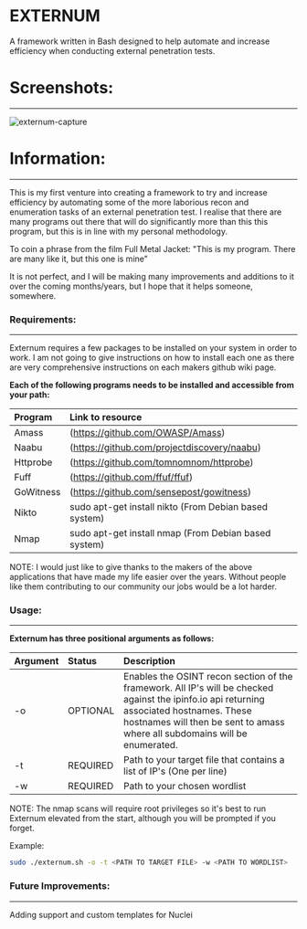 # EXTERNUM

A framework written in Bash designed to help automate and increase efficiency when conducting external penetration tests.


# Screenshots:
--------------
![externum-capture](https://user-images.githubusercontent.com/75701798/120340571-111c3b80-c2ee-11eb-8095-a4c59377b26b.PNG)

# Information:
-------------
This is my first venture into creating a framework to try and increase efficiency by automating some of the more laborious recon and enumeration tasks of an external penetration test. I realise that there are many programs out there that will do significantly more than this this program, but this is in line with my personal methodology.

To coin a phrase from the film Full Metal Jacket: "This is my program. There are many like it, but this one is mine"

It is not perfect, and I will be making many improvements and additions to it over the coming months/years, but I hope that it helps someone, somewhere.

### Requirements:
-----------------
Externum requires a few packages to be installed on your system in order to work. I am not going to give instructions on how to install each one as there are very comprehensive instructions on each makers github wiki page.

**Each of the following programs needs to be installed and accessible from your path:**

| Program   | Link to resource |
|:----------|:-----------------|
| Amass     | (https://github.com/OWASP/Amass) |
| Naabu     | (https://github.com/projectdiscovery/naabu) |
| Httprobe  | (https://github.com/tomnomnom/httprobe) |
| Fuff      | (https://github.com/ffuf/ffuf) |
| GoWitness | (https://github.com/sensepost/gowitness) |
| Nikto     | sudo apt-get install nikto (From Debian based system)
| Nmap      | sudo apt-get install nmap (From Debian based system)

NOTE: I would just like to give thanks to the makers of the above applications that have made my life easier over the years. Without people like them contributing to our community our jobs would be a lot harder. 

### Usage:
---------

**Externum has three positional arguments as follows:**

| Argument | Status    | Description |
|:---------|:----------|:------------|
|   -o     | OPTIONAL  | Enables the OSINT recon section of the framework. All IP's will be checked against the ipinfo.io api returning associated hostnames. These hostnames will then be sent to amass where all subdomains will be enumerated. |
|   -t     | REQUIRED  | Path to your target file that contains a list of IP's (One per line) |
|   -w     | REQUIRED  | Path to your chosen wordlist | 

NOTE: The nmap scans will require root privileges so it's best to run Externum elevated from the start, although you will be prompted if you forget.

Example:
```bash
sudo ./externum.sh -o -t <PATH TO TARGET FILE> -w <PATH TO WORDLIST>
```

### Future Improvements:
---
Adding support and custom templates for Nuclei
